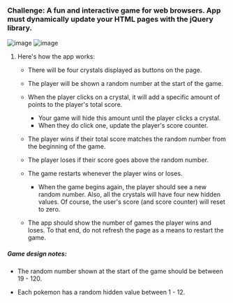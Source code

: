 
### Challenge: A fun and interactive game for web browsers. App must dynamically update your HTML pages with the jQuery library.

![image](https://cloud.githubusercontent.com/assets/18251657/21795843/d0f95f4e-d6d2-11e6-9727-df8fc49bf4b3.png)
![image](https://cloud.githubusercontent.com/assets/18251657/21795845/d54af2f6-d6d2-11e6-8fa3-607f5907cceb.png)
1. Here's how the app works:
	* There will be four crystals displayed as buttons on the page.

	* The player will be shown a random number at the start of the game.

	* When the player clicks on a crystal, it will add a specific amount of points to the player's total score. 
		* Your game will hide this amount until the player clicks a crystal.
		* When they do click one, update the player's score counter.

	* The player wins if their total score matches the random number from the beginning of the game.

	* The player loses if their score goes above the random number.

	* The game restarts whenever the player wins or loses.
		* When the game begins again, the player should see a new random number. Also, all the crystals will have four new hidden values. Of course, the user's score (and score counter) will reset to zero.

	* The app should show the number of games the player wins and loses. To that end, do not refresh the page as a means to restart the game.

	

##### Game design notes:
 * The random number shown at the start of the game should be between 19 - 120.
 
 * Each pokemon has a random hidden value between 1 - 12.
